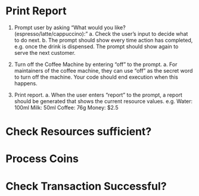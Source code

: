 # Print Report

1.  Prompt user by asking “What would you like? (espresso/latte/cappuccino):”
    a. Check the user’s input to decide what to do next.
    b. The prompt should show every time action has completed, e.g. once the drink is
        dispensed. The prompt should show again to serve the next customer.

2.  Turn off the Coffee Machine by entering “off” to the prompt.
    a. For maintainers of the coffee machine, they can use “off” as the secret word to turn off
       the machine. Your code should end execution when this happens.

3.  Print report.
    a. When the user enters “report” to the prompt, a report should be generated that shows
        the current resource values. e.g.
        Water: 100ml
        Milk: 50ml
        Coffee: 76g
        Money: $2.5

# Check Resources sufficient?

# Process Coins

# Check Transaction Successful?



